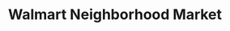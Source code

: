 ---
title: "Walmart Neighborhood Market"
url: /deerfield-beach/walmart-neighborhood-market/
shop: Supermarkt
---